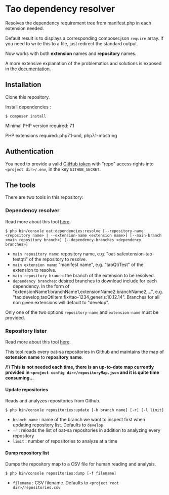 # Tao dependency resolver

Resolves the dependency requirement tree from manifest.php in each extension needed.

Default result is to displays a corresponding composer.json `require` array.
If you need to write this to a file, just redirect the standard output.

Now works with both **extension** names and **repository** names.

A more extensive explanation of the problematics and solutions is exposed in the [documentation](doc/dependency-resolver.md).

## Installation

Clone this repository.

Install dependencies :

```
$ composer install
```

Minimal PHP version required: 7.1

PHP extensions required: php7.1-xml, php7.1-mbstring

## Authentication

You need to provide a valid [GitHub token](https://github.com/settings/tokens) with "repo" access rights into `<project dir>/.env`, in the key `GITHUB_SECRET`.

## The tools

There are two tools in this repository:

### Dependency resolver

Read more about this tool [here](doc/dependency-resolver.md).

```
$ php bin/console oat:dependencies:resolve [--repository-name <repository name> | --extension-name <extension name>] [--main-branch <main repository branch>] [--dependency-branches <dependency branches>]
```

- `main repository name`: repository name, e.g. "oat-sa/extension-tao-testqti" of the repository to resolve.
- `main extension name`: "manifest name", e.g. "taoQtiTest" of the extension to resolve.
- `main repository branch`: the branch of the extension to be resolved.
- `dependency branches`: desired branches to download include for each dependency. In the form of "extensionName1:branchName1,extensionName2:branchName2,...", e.g. "tao:develop,taoQtiItem:fix/tao-1234,generis:10.12.14". Branches for all non given extensions will default to "develop".

Only one of the two options `repository-name` and `extension-name` must be provided.


### Repository lister

Read more about this tool [here](doc/repository-updater.md).

This tool reads every oat-sa repositories in Github and maintains the map of **extension name** to **repository name**.

**/!\ This is not needed each time, there is an up-to-date map currently provided in `<project config dir>/repositoryMap.json` and it is quite time consuming...**

#### Update repositories

Reads and analyzes repositories from Github.

```
$ php bin/console repositories:update [-b branch name] [-r] [-l limit]
```

- `branch name` : name of the branch we want to inspect first when updating repository list. Defaults to `develop`
- `-r` : reloads the list of oat-sa repositories in addition to analyzing every repository
- `limit` : number of repositories to analyze at a time

#### Dump repository list

Dumps the repository map to a CSV file for human reading and analysis.

```
$ php bin/console repositories:dump [-f filename]
```

- `filename` : CSV filename. Defaults to `<project root dir>/repositories.csv`
